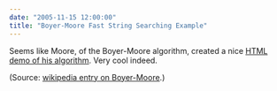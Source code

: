 ```yaml
---
date: "2005-11-15 12:00:00"
title: "Boyer-Moore Fast String Searching Example"
---
```




Seems like Moore, of the Boyer-Moore algorithm, created a nice [HTML demo of his algorithm](http://www.cs.utexas.edu/users/moore/best-ideas/string-searching/fstrpos-example.html). Very cool indeed.

(Source: [wikipedia entry on Boyer-Moore](https://en.wikipedia.org/wiki/Boyer-Moore).)

